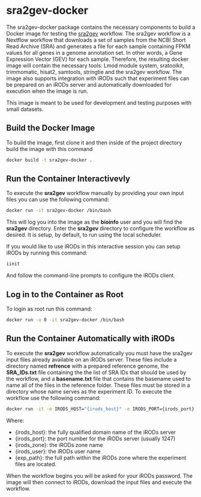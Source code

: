 # sra2gev-docker
The sra2gev-docker package contains the necessary components to build a Docker image for testing the [sra2gev](https://github.com/SystemsGenetics/sra2gev) workflow. The sra2gev workflow is a Nextflow workflow that downloads a set of samples from the NCBI Short Read Archive (SRA) and generates a file for each sample containing FPKM values for all genes in a genome annotation set. In other words, a Gene Expression Vector (GEV) for each sample.   Therefore, the resulting docker image will contain the necessary tools: Lmod module system, sratoolkit, trimmomatic, hisat2, samtools, stringtie and the sra2gev workflow.  The image also supports integration with iRODs such that experiment files can be prepared on an iRODs server and automatically downloaded for execution when the image is run.

This image is meant to be used for development and testing purposes with small datasets.

## Build the Docker Image
To build the image, first clone it and then inside of the project directory build the image with this command

```bash
docker build -t sra2gev-docker .
```

## Run the Container Interactivevly
To execute the **sra2gev** workflow manually by providing your own input files you can use the following command:

```bash
docker run -it sra2gev-docker /bin/bash
```
This will log you into the image as the **bioinfo** user and you will find the **sra2gev** directory. Enter the **sra2gev** directory to configure the workflow as desired.  It is setup, by default, to run using the local scheduler.

If you would like to use iRODs in this interactive session you can setup iRODs by running this command:

```bash
iinit
```
And follow the command-line prompts to configure the iRODs client.

## Log in to the Container as Root
To login as root run this command:

```bash
docker run -u 0 -it sra2gev-docker /bin/bash
```

## Run the Container Automatically with iRODs
To execute the **sra2gev** workflow automatically you must have the sra2gev input files already available on an iRODs server.  These files include a directory named **refrence** with a prepared reference genome, the **SRA_IDs.txt** file containing the the list of SRA IDs that should be used by the workflow, and a **basename.txt** file that contains the basename used to name all of the files in the reference folder.  These files must be stored in a directory whose name serves as the experiment ID.  To execute the workflow use the following command:

```bash
docker run -it -e IRODS_HOST="{irods_host}" -e IRODS_PORT={irods_port} -e IRODS_USER_NAME="{irods_user}" -e IRODS_ZONE_NAME="{irods_zone}" -e EXP_PATH="{exp_path}" sra2gev-docker
```
Where:
- {irods_host}: the fully qualified domain name of the iRODs server
- {irods_port}: the port number for the iRODs server (usually 1247)
- {irods_zone}: the iRODs zone name
- {irods_user}: the iRODs user name
- {exp_path}: the full path within the iRODs zone where the experiment files are located.

When the workflow begins you will be asked for your iRODs password.  The image will then connect to iRODs, download the input files and execute the workflow.  


